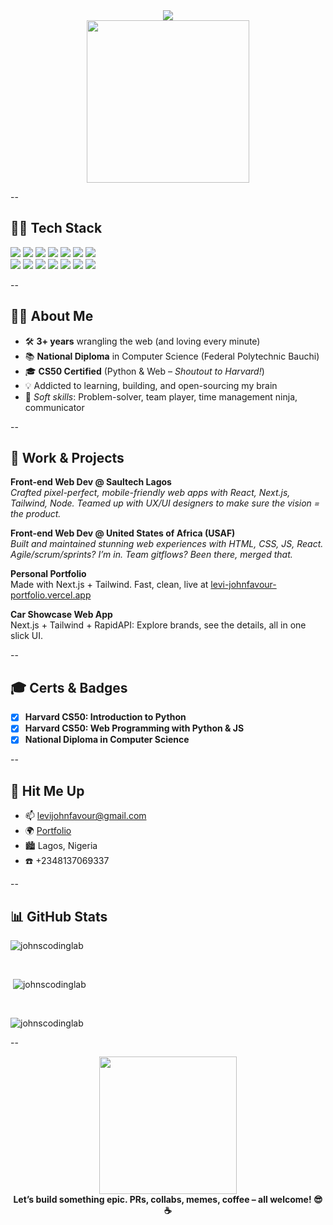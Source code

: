 <div align="center">
  <img src="https://readme-typing-svg.herokuapp.com/?lines=Hey,+I'm+Levi+John+Favour!;Software+Engineer+%7C+Fullstack+Dev+%7C+Tech+Nerd;Open+Source+Enthusiast+%7C+Cool+Boy+Vibes&center=true&size=22" />
  <br>
  <img src="https://media.giphy.com/media/QTfX9Ejfra3ZmNxh6B/giphy.gif" width="260" />
</div>

--

## 👨‍💻 Tech Stack

<div align="">

  <img src="https://img.shields.io/badge/HTML5-E44D26?style=for-the-badge&logo=html5&logoColor=fff"/>
  <img src="https://img.shields.io/badge/CSS3-1572B6?style=for-the-badge&logo=css3&logoColor=fff"/>
  <img src="https://img.shields.io/badge/JavaScript-F7DF1E?style=for-the-badge&logo=javascript&logoColor=000"/>
  <img src="https://img.shields.io/badge/TypeScript-3178C6?style=for-the-badge&logo=typescript&logoColor=fff"/>
  <img src="https://img.shields.io/badge/React-20232A?style=for-the-badge&logo=react&logoColor=61DAFB"/>
  <img src="https://img.shields.io/badge/NextJS-000?style=for-the-badge&logo=next.js&logoColor=fff"/>
  <img src="https://img.shields.io/badge/Node.js-339933?style=for-the-badge&logo=nodedotjs&logoColor=fff"/>
  <br/>
  <img src="https://img.shields.io/badge/Tailwind_CSS-38B2AC?style=for-the-badge&logo=tailwind-css&logoColor=fff"/>
  <img src="https://img.shields.io/badge/Django-092E20?style=for-the-badge&logo=django&logoColor=fff"/>
  <img src="https://img.shields.io/badge/SpringBoot-6DB33F?style=for-the-badge&logo=springboot&logoColor=fff"/>
  <img src="https://img.shields.io/badge/Python-3776AB?style=for-the-badge&logo=python&logoColor=fff"/>
  <img src="https://img.shields.io/badge/Postgres-4169E1?style=for-the-badge&logo=postgresql&logoColor=fff"/>
  <img src="https://img.shields.io/badge/MongoDB-47A248?style=for-the-badge&logo=mongodb&logoColor=fff"/>
  <img src="https://img.shields.io/badge/Git-F05032?style=for-the-badge&logo=git&logoColor=fff"/>
</div>

--

## 🧑‍💻 About Me

- 🛠️ **3+ years** wrangling the web (and loving every minute)
- 📚 **National Diploma** in Computer Science (Federal Polytechnic Bauchi)
- 🎓 **CS50 Certified** (Python & Web – *Shoutout to Harvard!*)
- 💡 Addicted to learning, building, and open-sourcing my brain
- 🧠 *Soft skills*: Problem-solver, team player, time management ninja, communicator

--

## 💼 Work & Projects

**Front-end Web Dev @ Saultech Lagos**  
_Crafted pixel-perfect, mobile-friendly web apps with React, Next.js, Tailwind, Node. Teamed up with UX/UI designers to make sure the vision = the product._

**Front-end Web Dev @ United States of Africa (USAF)**  
_Built and maintained stunning web experiences with HTML, CSS, JS, React. Agile/scrum/sprints? I’m in. Team gitflows? Been there, merged that._

**Personal Portfolio**  
Made with Next.js + Tailwind. Fast, clean, live at [levi-johnfavour-portfolio.vercel.app](https://levi-johnfavour-portfolio.vercel.app)

**Car Showcase Web App**  
Next.js + Tailwind + RapidAPI: Explore brands, see the details, all in one slick UI.

--

## 🎓 Certs & Badges

- [x] **Harvard CS50: Introduction to Python**
- [x] **Harvard CS50: Web Programming with Python & JS**
- [x] **National Diploma in Computer Science**

--

## 🤙 Hit Me Up

- 📫 [levijohnfavour@gmail.com](mailto:levijohnfavour@gmail.com)
- 🌍 [Portfolio](https://levi-johnfavour-portfolio.vercel.app)
- 🏙️ Lagos, Nigeria
- ☎️ +2348137069337

--

## 📊 GitHub Stats

<div align="left">
  <p><img  src="https://github-readme-stats.vercel.app/api/top-langs?username=johnscodinglab&show_icons=true&locale=en&layout=compact" alt="johnscodinglab" /></p>
<br/>
<p>&nbsp;<img  src="https://github-readme-stats.vercel.app/api?username=johnscodinglab&show_icons=true&locale=en" alt="johnscodinglab" /></p>
<br/>
<p><img  src="https://github-readme-streak-stats.herokuapp.com/?user=johnscodinglab&" alt="johnscodinglab" /></p>
</div>

--

<div align="center">
  <img src="https://media.giphy.com/media/RbDKaczqWovIugyJmW/giphy.gif" width="220"/>
  <br />
  <strong>Let’s build something epic. PRs, collabs, memes, coffee – all welcome! 😎☕</strong>
</div>
